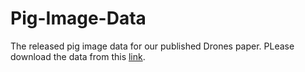 # Pig-Image-Data

The released pig image data for our published Drones paper. PLease download the data from this [link](https://drive.google.com/file/d/1UlFn32p2Y-v0Am4BjjJPecOoxXtuqIsu/view?usp=sharing).
